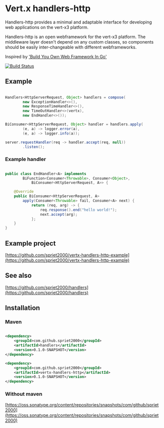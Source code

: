 # Vert.x handlers-http

Handlers-http provides a minimal and adaptable interface for developing web applications on the vert-x3 platform.

Handlers-http is an open webframework for the vert-x3 platform. The middleware layer doesn't depend on any custom classes, so components should be easily inter-changeable with different webframeworks.

Inspired by ['Build You Own Web Framework In Go'](https://www.nicolasmerouze.com/build-web-framework-golang)

[![Build Status](https://travis-ci.org/spriet2000/vertx-handlers-http.svg?branch=master)](https://travis-ci.org/spriet2000/vertx-handlers-http)

## Example

```java 
    
Handlers<HttpServerRequest, Object> handlers = compose(
        new ExceptionHandler<>(),
        new ResponseTimeHandler<>(),
        new TimeOutHandler<>(vertx),
        new EndHandler<>());

BiConsumer<HttpServerRequest, Object> handler = handlers.apply(
        (e, a) -> logger.error(a),
        (e, a) -> logger.info(a));

server.requestHandler(req -> handler.accept(req, null))
        .listen();

```

### Example handler

``` java

public class EndHandler<A> implements 
        BiFunction<Consumer<Throwable>, Consumer<Object>,
            BiConsumer<HttpServerRequest, A>> {

    @Override
    public BiConsumer<HttpServerRequest, A> 
        apply(Consumer<Throwable> fail, Consumer<A> next) {
            return (req, arg) -> {
                req.response().end("hello world!");
                next.accept(arg);
            };
    }
}    

```
## Example project

[https://github.com/spriet2000/vertx-handlers-http-example](https://github.com/spriet2000/vertx-handlers-http-example)

## See also
[https://github.com/spriet2000/handlers](https://github.com/spriet2000/handlers)

## Installation

### Maven

```xml

<dependency>
    <groupId>com.github.spriet2000</groupId>
    <artifactId>handlers</artifactId>
    <version>0.1.0-SNAPSHOT</version>
</dependency>

<dependency>
    <groupId>com.github.spriet2000</groupId>
    <artifactId>vertx-handlers-http</artifactId>
    <version>0.1.0-SNAPSHOT</version>
</dependency>

```

### Without maven

[https://oss.sonatype.org/content/repositories/snapshots/com/github/spriet2000](https://oss.sonatype.org/content/repositories/snapshots/com/github/spriet2000)
